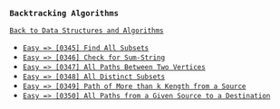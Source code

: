 ### `Backtracking Algorithms`

[`Back to Data Structures and Algorithms`](../readme.md)

* [`Easy => [0345] Find All Subsets`]()
* [`Easy => [0346] Check for Sum-String`]()
* [`Easy => [0347] All Paths Between Two Vertices`]()
* [`Easy => [0348] All Distinct Subsets`]()
* [`Easy => [0349] Path of More than k Kength from a Source`]()
* [`Easy => [0350] All Paths from a Given Source to a Destination`]()

